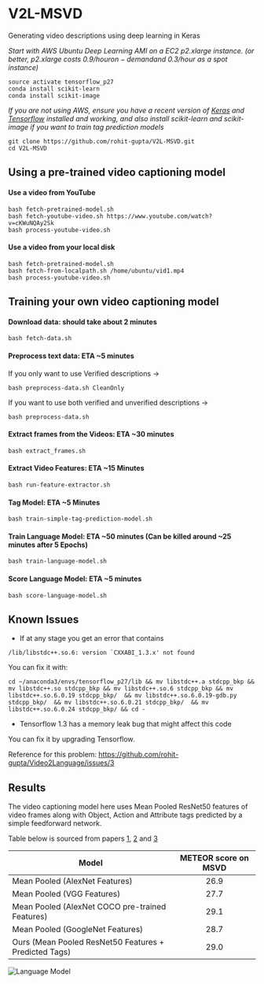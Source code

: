 # V2L-MSVD
Generating video descriptions using deep learning in Keras

*Start with AWS Ubuntu Deep Learning AMI on a EC2 p2.xlarge instance. (or better, p2.xlarge costs $0.9/hour on-demand and ~$0.3/hour as a spot instance)*

```shell
source activate tensorflow_p27
conda install scikit-learn
conda install scikit-image
```

*If you are not using AWS, ensure you have a recent version of [Keras](https://keras.io/#installation) and [Tensorflow](https://www.tensorflow.org/install/) installed and working, and also install scikit-learn and scikit-image if you want to train tag prediction models*

```shell
git clone https://github.com/rohit-gupta/V2L-MSVD.git
cd V2L-MSVD
```

## Using a pre-trained video captioning model

#### Use a video from YouTube

```shell
bash fetch-pretrained-model.sh
bash fetch-youtube-video.sh https://www.youtube.com/watch?v=cKWuNQAy2Sk
bash process-youtube-video.sh 
```

#### Use a video from your local disk

```shell
bash fetch-pretrained-model.sh
bash fetch-from-localpath.sh /home/ubuntu/vid1.mp4
bash process-youtube-video.sh 
```

## Training your own video captioning model

#### Download data: should take about 2 minutes
```shell
bash fetch-data.sh
```

#### Preprocess text data: ETA ~5 minutes

If you only want to use Verified descriptions -> 

```shell
bash preprocess-data.sh CleanOnly 
```

If you want to use both verified and unverified descriptions -> 

```shell
bash preprocess-data.sh
```


#### Extract frames from the Videos: ETA ~30 minutes
```shell
bash extract_frames.sh
```

#### Extract Video Features: ETA ~15 Minutes 
```shell
bash run-feature-extractor.sh
```

#### Tag Model: ETA ~5 Minutes
```shell
bash train-simple-tag-prediction-model.sh
```
#### Train Language Model: ETA ~50 minutes (Can be killed around ~25 minutes after 5 Epochs)
```shell
bash train-language-model.sh
```

#### Score Language Model: ETA ~5 minutes
```shell
bash score-language-model.sh
```

## Known Issues

- If at any stage you get an error that contains 

```shell
/lib/libstdc++.so.6: version `CXXABI_1.3.x' not found
```

You can fix it with:

```shell
cd ~/anaconda3/envs/tensorflow_p27/lib && mv libstdc++.a stdcpp_bkp && mv libstdc++.so stdcpp_bkp && mv libstdc++.so.6 stdcpp_bkp && mv libstdc++.so.6.0.19 stdcpp_bkp/  && mv libstdc++.so.6.0.19-gdb.py stdcpp_bkp/  && mv libstdc++.so.6.0.21 stdcpp_bkp/  && mv libstdc++.so.6.0.24 stdcpp_bkp/ && cd -
```

- Tensorflow 1.3 has a memory leak bug that might affect this code

You can fix it by upgrading Tensorflow. 

Reference for this problem: https://github.com/rohit-gupta/Video2Language/issues/3


## Results

The video captioning model here uses Mean Pooled ResNet50 features of video frames along with Object, Action and Attribute tags predicted by a simple feedforward network. 


Table below is sourced from papers [1](https://arxiv.org/abs/1505.00487), [2](https://arxiv.org/abs/1412.4729) and [3](https://arxiv.org/abs/1502.08029)

| Model        | METEOR score on MSVD |
| ------------- |:-------------:| 
| Mean Pooled (AlexNet Features)                        | 26.9 | 
| Mean Pooled (VGG Features)                            | 27.7 |
| Mean Pooled (AlexNet COCO pre-trained Features)       | 29.1 |
| Mean Pooled (GoogleNet Features)                      | 28.7 |
| Ours (Mean Pooled ResNet50 Features + Predicted Tags) | 29.0 |


![Language Model](https://raw.githubusercontent.com/rohit-gupta/Video2Language/master/langmodel.png)
